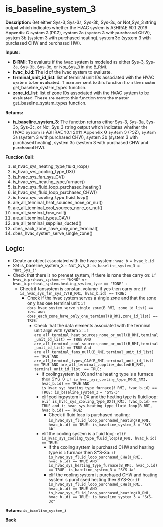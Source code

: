 # is_baseline_system_3  

**Description:** Get either Sys-3, Sys-3a, Sys-3b, Sys-3c, or Not_Sys_3 string output which indicates whether the HVAC system is ASHRAE 90.1 2019 Appendix G system 3 (PSZ), system 3a (system 3 with purchased CHW), system 3b (system 3 with purchased heating), system 3c (system 3 with purchased CHW and purchased HW).  

**Inputs:**  
- **B-RMI**: To evaluate if the hvac system is modeled as either Sys-3, Sys-3a, Sys-3b, Sys-3c, or Not_Sys_3 in the B_RMI.   
- **hvac_b.id**: The id of the hvac system to evaluate.  
- **terminal_unit_id_list**: list of terminal unit IDs associated with the HVAC system to be evaluated. These are sent to this function from the master get_baseline_system_types function.
- **zone_id_list**: list of zone IDs associated with the HVAC system to be evaluated. These are sent to this function from the master get_baseline_system_types function.

**Returns:**  
- **is_baseline_system_3**: The function returns either Sys-3, Sys-3a, Sys-3b, Sys-3c, or Not_Sys_3 string output which indicates whether the HVAC system is ASHRAE 90.1 2019 Appendix G system 3 (PSZ), system 3a (system 3 with purchased CHW), system 3b (system 3 with purchased heating), system 3c (system 3 with purchased CHW and purchased HW).   

**Function Call:**
1. is_hvac_sys_heating_type_fluid_loop()
2. is_hvac_sys_cooling_type_DX()
3. is_hvac_sys_fan_sys_CV()  
4. is_hvac_sys_heating_type_furnace()
5. is_hvac_sys_fluid_loop_purchased_heating()
6. is_hvac_sys_fluid_loop_purchased_CHW()
7. is_hvac_sys_cooling_type_fluid_loop()
8. are_all_terminal_heat_sources_none_or_null()  
9. are_all_terminal_cool_sources_none_or_null()
10. are_all_terminal_fans_null()  
11. are_all_terminal_types_CAV()  
12. are_all_terminal_supplies_ducted()
13. does_each_zone_have_only_one_terminal()    
14. does_hvac_system_serve_single_zone()  

## Logic:    
- Create an object associated with the hvac system: `hvac_b = hvac_b.id`  
- Set is_baseline_system_3 = Not_Sys_3: `is_baseline_system_3 = "Not_Sys_3"`    
- Check that there is no preheat system, if there is none then carry on: `if hvac_b.preheat_system == "NONE" or hvac_b.preheat_system.heating_system_type == "NONE" :`     
    - Check if fansystem is constant volume, if yes then carry on: `if is_hvac_sys_fan_sys_CV(B_RMI, hvac_b.id) == TRUE:`  
        - Check if the hvac system serves a single zone and that the zone only has one terminal unit: `if does_hvac_system_serve_single_zone(B_RMI, zone_id_list) == TRUE AND does_each_zone_have_only_one_terminal(B_RMI,zone_id_list) == TRUE:`     
            - Check that the data elements associated with the terminal unit align with system 3: `if are_all_terminal_heat_sources_none_or_null(B_RMI,terminal_unit_id_list) == TRUE AND are_all_terminal_cool_sources_none_or_null(B_RMI,terminal_unit_id_list) == TRUE And are_all_terminal_fans_null(B_RMI,terminal_unit_id_list) == TRUE AND are_all_terminal_types_CAV(B_RMI,terminal_unit_id_list) == TRUE AND are_all_terminal_supplies_ducted(B_RMI, terminal_unit_id_list) == TRUE:`        
                - if coolingsystem is DX and the heating type is a furnace then SYS-3: `if is_hvac_sys_cooling_type_DX(B_RMI, hvac_b.id) == TRUE AND is_hvac_sys_heating_type_furnace(B_RMI, hvac_b.id) == TRUE: is_baseline_system_3 = "SYS-3"`
                - elif coolingsystem is DX and the heating type is fluid loop: `elif is_hvac_sys_cooling_type_DX(B_RMI, hvac_b.id) == TRUE and is_hvac_sys_heating_type_fluid_loop(B_RMI, hvac_b.id) == TRUE:`  
                    - Check if fluid loop is purchased heating: `is_hvac_sys_fluid_loop_purchased_heating(B_RMI, hvac_b.id) == TRUE: is_baseline_system_3 = "SYS-3b"`
                - elif the cooling system is a fluid loop: `elif is_hvac_sys_cooling_type_fluid_loop(B_RMI, hvac_b.id) == TRUE:`   
                    - if the cooling system is purchased CHW and heating type is a furnace then SYS-3a: `if is_hvac_sys_fluid_loop_purchased_CHW(B_RMI, hvac_b.id) == TRUE AND is_hvac_sys_heating_type_furnace(B_RMI, hvac_b.id) == TRUE: is_baseline_system_3 = "SYS-3a"`
                    - elif the cooling system is purchased CHW and heating system is purchased heating then SYS-3c: `if is_hvac_sys_fluid_loop_purchased_CHW(B_RMI, hvac_b.id) == TRUE AND is_hvac_sys_fluid_loop_purchased_heating(B_RMI, hvac_b.id) == TRUE: is_baseline_system_3 = "SYS-3c"`  

**Returns** `is_baseline_system_3`  



**[Back](../../_toc.md)**
